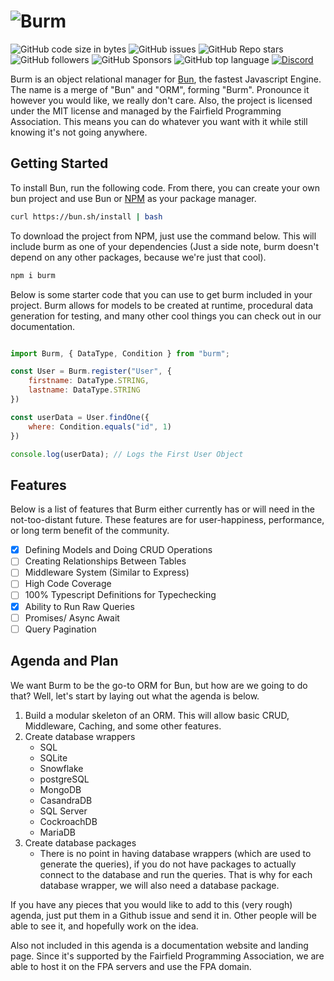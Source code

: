 # ![Burm](https://raw.githubusercontent.com/William-McGonagle/burm/master/.github/media/cover.svg)

![GitHub code size in bytes](https://img.shields.io/github/languages/code-size/william-mcgonagle/burm)
![GitHub issues](https://img.shields.io/github/issues/william-mcgonagle/burm)
![GitHub Repo stars](https://img.shields.io/github/stars/william-mcgonagle/burm?color=green)
![GitHub followers](https://img.shields.io/github/followers/william-mcgonagle?color=red)
![GitHub Sponsors](https://img.shields.io/github/sponsors/fairfield-programming?color=orange)
![GitHub top language](https://img.shields.io/github/languages/top/william-mcgonagle/burm?color=purple)
[![Discord](https://img.shields.io/discord/928056769983447090)](https://discord.gg/qtu2MXGhcf)

Burm is an object relational manager for [Bun](https://bun.sh/), the fastest Javascript Engine. The name is a merge of "Bun" and "ORM", forming "Burm". Pronounce it however you would like, we really don't care. Also, the project is licensed under the MIT license and managed by the Fairfield Programming Association. This means you can do whatever you want with it while still knowing it's not going anywhere.

## Getting Started

To install Bun, run the following code. From there, you can create your own bun project and use Bun or [NPM](https://npmjs.com/) as your package manager.

```bash
curl https://bun.sh/install | bash
```

To download the project from NPM, just use the command below. This will include burm as one of your dependencies (Just a side note, burm doesn't depend on any other packages, because we're just that cool).

```bash
npm i burm
```

Below is some starter code that you can use to get burm included in your project. Burm allows for models to be created at runtime, procedural data generation for testing, and many other cool things you can check out in our documentation.

```javascript

import Burm, { DataType, Condition } from "burm";

const User = Burm.register("User", {
    firstname: DataType.STRING,
    lastname: DataType.STRING
})

const userData = User.findOne({
    where: Condition.equals("id", 1)
})

console.log(userData); // Logs the First User Object

```

## Features

Below is a list of features that Burm either currently has or will need in the not-too-distant future. These features are for user-happiness, performance, or long term benefit of the community.

- [X] Defining Models and Doing CRUD Operations
- [ ] Creating Relationships Between Tables
- [ ] Middleware System (Similar to Express)
- [ ] High Code Coverage
- [ ] 100% Typescript Definitions for Typechecking
- [X] Ability to Run Raw Queries
- [ ] Promises/ Async Await
- [ ] Query Pagination

## Agenda and Plan

We want Burm to be the go-to ORM for Bun, but how are we going to do that? Well, let's start by laying out what the agenda is below.

1. Build a modular skeleton of an ORM. This will allow basic CRUD, Middleware, Caching, and some other features.
2. Create database wrappers
    - SQL
    - SQLite
    - Snowflake
    - postgreSQL
    - MongoDB
    - CasandraDB
    - SQL Server
    - CockroachDB
    - MariaDB
3. Create database packages
    - There is no point in having database wrappers (which are used to generate the queries), if you do not have packages to actually connect to the database and run the queries. That is why for each database wrapper, we will also need a database package.

If you have any pieces that you would like to add to this (very rough) agenda, just put them in a Github issue and send it in. Other people will be able to see it, and hopefully work on the idea.

Also not included in this agenda is a documentation website and landing page. Since it's supported by the Fairfield Programming Association, we are able to host it on the FPA servers and use the FPA domain.
